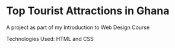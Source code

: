 # Top Tourist Attractions in Ghana

A project as part of my Introduction to Web Design Course

Technologies Used: HTML and CSS
